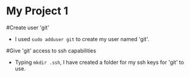 # My Project 1

#Create user 'git'

- I used ```sudo adduser git``` to create my user named 'git'.

#Give 'git' access to ssh capabilities

- Typing ```mkdir .ssh```, I have created a folder for my ssh keys for 'git' to use.
